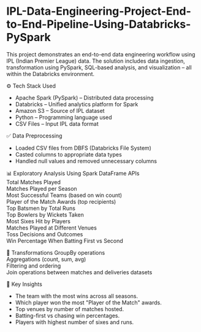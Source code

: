 # IPL-Data-Engineering-Project-End-to-End-Pipeline-Using-Databricks-PySpark

This project demonstrates an end-to-end data engineering workflow using IPL (Indian Premier League) data. The solution includes data ingestion, transformation using PySpark, SQL-based analysis, and visualization – all within the Databricks environment.

⚙️ Tech Stack Used
* Apache Spark (PySpark) – Distributed data processing
* Databricks – Unified analytics platform for Spark
* Amazon S3 – Source of IPL dataset
* Python – Programming language used
* CSV Files – Input IPL data format

✅ Data Preprocessing  
* Loaded CSV files from DBFS (Databricks File System)  
* Casted columns to appropriate data types
* Handled null values and removed unnecessary columns

📊 Exploratory Analysis Using Spark DataFrame APIs  
Total Matches Played  
Matches Played per Season  
Most Successful Teams (based on win count)  
Player of the Match Awards (top recipients)  
Top Batsmen by Total Runs  
Top Bowlers by Wickets Taken  
Most Sixes Hit by Players  
Matches Played at Different Venues  
Toss Decisions and Outcomes  
Win Percentage When Batting First vs Second  

🧹 Transformations
GroupBy operations  
Aggregations (count, sum, avg)  
Filtering and ordering  
Join operations between matches and deliveries datasets  

🧠 Key Insights
* The team with the most wins across all seasons.  
* Which player won the most "Player of the Match" awards.  
* Top venues by number of matches hosted.  
* Batting-first vs chasing win percentages.  
* Players with highest number of sixes and runs.  
